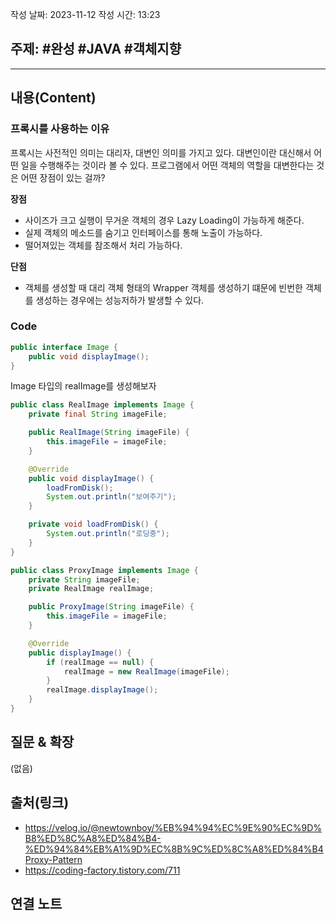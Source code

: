 작성 날짜: 2023-11-12
작성 시간: 13:23

## 주제: #완성  #JAVA #객체지향 

----
## 내용(Content)
### 프록시를 사용하는 이유

프록시는 사전적인 의미는 대리자, 대변인 의미를 가지고 있다. 대변인이란 대신해서 어떤 일을 수행해주는 것이라 볼 수 있다. 프로그램에서 어떤 객체의 역할을 대변한다는 것은 어떤 장점이 있는 걸까?

**장점**

- 사이즈가 크고 실행이 무거운 객체의 경우  Lazy Loading이 가능하게 해준다.
- 실제 객체의 메소드를 숨기고 인터페이스를 통해 노출이 가능하다.
- 떨어져있는 객체를 참조해서 처리 가능하다.

**단점**

- 객체를 생성할 때 대리 객체 형태의 Wrapper 객체를 생성하기 떄문에 빈번한 객체를 생성하는 경우에는 성능저하가  발생할 수 있다.

### Code

```java
public interface Image {
	public void displayImage();
}
```

Image 타입의 realImage를 생성해보자

```java
public class RealImage implements Image {
	private final String imageFile;

	public RealImage(String imageFile) {
		this.imageFile = imageFile;
	}

	@Override
	public void displayImage() {
		loadFromDisk();
		System.out.println("보여주기");
	}

	private void loadFromDisk() {
		System.out.println("로딩중");
	}
}
```

```java
public class ProxyImage implements Image {
	private String imageFile;
	private RealImage realImage;

	public ProxyImage(String imageFile) {
		this.imageFile = imageFile;
	}

	@Override
	public displayImage() {
		if (realImage == null) {
			realImage = new RealImage(imageFile);
		}
		realImage.displayImage();
	}
}
```
## 질문 & 확장

(없음)

## 출처(링크)
- https://velog.io/@newtownboy/%EB%94%94%EC%9E%90%EC%9D%B8%ED%8C%A8%ED%84%B4-%ED%94%84%EB%A1%9D%EC%8B%9C%ED%8C%A8%ED%84%B4Proxy-Pattern
- https://coding-factory.tistory.com/711
## 연결 노트










